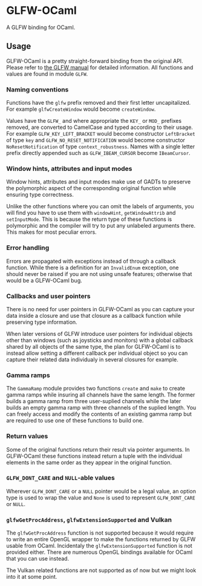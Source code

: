 # GLFW-OCaml
A GLFW binding for OCaml.

## Usage
GLFW-OCaml is a pretty straight-forward binding from the original API. Please refer to [the GLFW manual](https://www.glfw.org/documentation.html) for detailed information. All functions and values are found in module `GLFW`.

### Naming conventions
Functions have the `glfw` prefix removed and their first letter uncapitalized. For example `glfwCreateWindow` would become `createWindow`.

Values have the `GLFW_` and where appropriate the `KEY_` or `MOD_` prefixes removed, are converted to CamelCase and typed according to their usage. For example `GLFW_KEY_LEFT_BRACKET` would become constructor `LeftBracket` of type `key` and `GLFW_NO_RESET_NOTIFICATION` would become constructor `NoResetNotification` of type `context_robustness`. Names with a single letter prefix directly appended such as `GLFW_IBEAM_CURSOR` become `IBeamCursor`.

### Window hints, attributes and input modes
Window hints, attributes and input modes make use of GADTs to preserve the polymorphic aspect of the corresponding original function while ensuring type correctness.

Unlike the other functions where you can omit the labels of arguments, you will find you have to use them with `windowHint`, `getWindowAttrib` and `setInputMode`. This is because the return type of these functions is polymorphic and the compiler will try to put any unlabeled arguments there. This makes for most peculiar errors.

### Error handling
Errors are propagated with exceptions instead of through a callback function. While there is a definition for an `InvalidEnum` exception, one should never be raised if you are not using unsafe features; otherwise that would be a GLFW-OCaml bug.

### Callbacks and user pointers
There is no need for user pointers in GLFW-OCaml as you can capture your data inside a closure and use that closure as a callback function while preserving type information.

When later versions of GLFW introduce user pointers for individual objects other than windows (such as joysticks and monitors) with a global callback shared by all objects of the same type, the plan for GLFW-OCaml is to instead allow setting a different callback per individual object so you can capture their related data individualy in several closures for example.

### Gamma ramps
The `GammaRamp` module provides two functions `create` and `make` to create gamma ramps while insuring all channels have the same length. The former builds a gamma ramp from three user-suplied channels while the later builds an empty gamma ramp with three channels of the suplied length. You can freely access and modify the contents of an existing gamma ramp but are required to use one of these functions to build one.

### Return values
Some of the original functions return their result via pointer arguments. In GLFW-OCaml these functions instead return a tuple with the individual elements in the same order as they appear in the original function.

### `GLFW_DONT_CARE` and `NULL`-able values 
Wherever `GLFW_DONT_CARE` or a `NULL` pointer would be a legal value, an option type is used to wrap the value and `None` is used to represent `GLFW_DONT_CARE` or `NULL`.

### `glfwGetProcAddress`, `glfwExtensionSupported` and Vulkan
The `glfwGetProcAddress` function is not supported because it would require to write an entire OpenGL wrapper to make the functions returned by GLFW usable from OCaml. Incidentaly the `glfwExtensionSupported` function is not provided either. There are numerous OpenGL bindings available for OCaml that you can use instead.

The Vulkan related functions are not supported as of now but we might look into it at some point.                                                                                  
